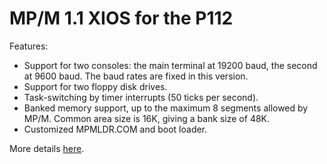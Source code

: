 # MP/M 1.1 XIOS for the P112

Features:

* Support for two consoles: the main terminal at 19200 baud, the second at
9600 baud. The baud rates are fixed in this version.
* Support for two floppy disk drives.
* Task-switching by timer interrupts (50 ticks per second).
* Banked memory support, up to the maximum 8 segments allowed by MP/M. Common
area size is 16K, giving a bank size of 48K.
* Customized MPMLDR.COM and boot loader.

More details [here](http://p112.sourceforge.net/index.php?mpm1).
